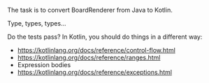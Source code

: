 The task is to convert BoardRenderer from Java to Kotlin.

Type, types, types...

Do the tests pass? In Kotlin, you should do things in a different way:
- https://kotlinlang.org/docs/reference/control-flow.html
- https://kotlinlang.org/docs/reference/ranges.html
- Expression bodies
- https://kotlinlang.org/docs/reference/exceptions.html